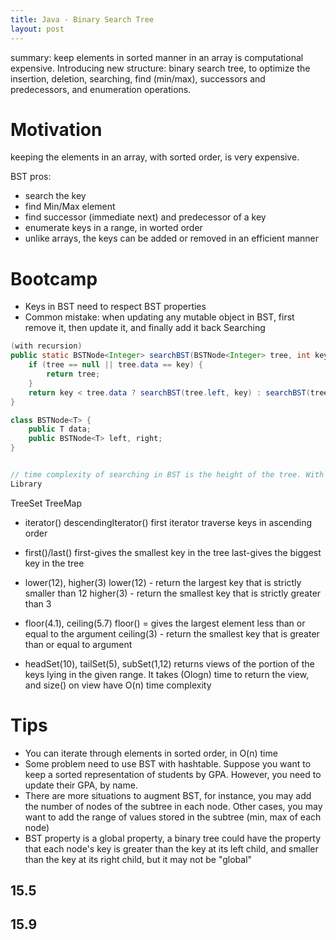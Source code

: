 ```yaml
---
title: Java - Binary Search Tree
layout: post
---
```


summary: keep elements in sorted manner in an array is computational expensive. Introducing new structure: binary search tree, to optimize the insertion, deletion, searching, find (min/max), successors and predecessors, and enumeration operations. 

# Motivation

keeping the elements in an array, with sorted order, is very expensive. 

BST pros:
- search the key
- find Min/Max element
- find successor (immediate next) and predecessor of a key
- enumerate keys in a range, in worted order
- unlike arrays, the keys can be added or removed in an efficient manner

# Bootcamp

* Keys in BST need to respect BST properties
* Common mistake: when updating any mutable object in BST, first remove it, then update it, and finally add it back
Searching

```java
(with recursion)
public static BSTNode<Integer> searchBST(BSTNode<Integer> tree, int key) {
    if (tree == null || tree.data == key) {
        return tree;
    }
    return key < tree.data ? searchBST(tree.left, key) : searchBST(tree.right, key);
}

class BSTNode<T> {
    public T data; 
    public BSTNode<T> left, right; 
}


// time complexity of searching in BST is the height of the tree. With careful implementation, e.g. (red-black tree is a kind of height-balanced-tree), the complexity of searching is O(logn)
Library
```

TreeSet
TreeMap

- iterator()
descendingIterator()
first iterator traverse keys in ascending order

- first()/last()
first-gives the smallest key in the tree
last-gives the biggest key in the tree

- lower(12), higher(3)
lower(12) - return the largest key that is strictly smaller than 12
higher(3) - return the smallest key that is strictly greater than 3 

- floor(4.1), ceiling(5.7)
floor() = gives the largest element less than or equal to the argument
ceiling(3) - return the smallest key that is  greater than or equal to argument

- headSet(10), tailSet(5), subSet(1,12)
returns views of the portion of the keys lying in the given range. It takes (Ologn) time to return the view, and size() on view have O(n) time complexity

# Tips

* You can iterate through elements in sorted order, in O(n) time
* Some problem need to use BST with hashtable. Suppose you want to keep a sorted representation of students by GPA. However, you need to update their GPA, by name. 
* There are more situations to augment BST, for instance, you may add the number of nodes of the subtree in each node. Other cases, you may want to add the range of values stored in the subtree (min, max of each node)
* BST property is a global property, a binary tree could have the property that each node's key is greater than the key at its left child, and smaller than the key at its right child, but it may not be "global"

## 15.5

## 15.9